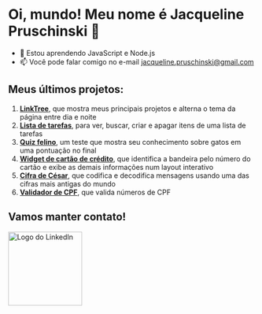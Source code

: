 # Oi, mundo! Meu nome é Jacqueline Pruschinski 👋

- 🌱 Estou aprendendo JavaScript e Node.js 
- 📫 Você pode falar comigo no e-mail jacqueline.pruschinski@gmail.com

## Meus últimos projetos:

1. **[LinkTree](https://link-tree-flax-tau.vercel.app/)**, que mostra meus principais projetos e alterna o tema da página entre dia e noite
1. **[Lista de tarefas](https://exercicios-ten.vercel.app/js/toDo/toDo.html)**, para ver, buscar, criar e apagar itens de uma lista de tarefas
1. **[Quiz felino](https://exercicios-ten.vercel.app/js/quizKitty/quizKitty.html)**, um teste que mostra seu conhecimento sobre gatos em uma pontuação no final
1. **[Widget de cartão de crédito](https://explorer-lab-ebon-two.vercel.app/)**, que identifica a bandeira pelo número do cartão e exibe as demais informações num layout interativo 
1. **[Cifra de César](https://exercicios-ten.vercel.app/js/caesarCipher/caesarCipher.html)**, que codifica e decodifica mensagens usando uma das cifras mais antigas do mundo
1. **[Validador de CPF](https://exercicios-ten.vercel.app/js/cpf/cpf.html)**, que valida números de CPF 

## Vamos manter contato! 

<a href="https://www.linkedin.com/in/jacqueline-pruschinski/" target="_blank"><img src="https://upload.wikimedia.org/wikipedia/commons/thumb/c/ca/LinkedIn_logo_initials.png/768px-LinkedIn_logo_initials.png" alt="Logo do LinkedIn" width="150"/></a>


<!--
**zignini/zignini** is a ✨ _special_ ✨ repository because its `README.md` (this file) appears on your GitHub profile.

Here are some ideas to get you started:

- 🔭 I’m currently working on ...
- 👯 I’m looking to collaborate on ...
- 🤔 I’m looking for help with ...
- 💬 Ask me about ...
- 😄 Pronouns: ...
- ⚡ Fun fact: ...
-->
